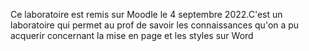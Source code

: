 Ce laboratoire est remis sur Moodle le 4 septembre 2022.C'est un laboratoire qui permet au prof de savoir les connaissances qu'on a pu acquerir concernant la mise en page et les styles sur Word 
